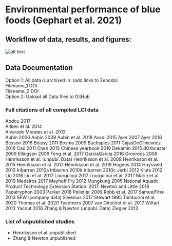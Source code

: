 # Environmental performance of blue foods (Gephart et al. 2021)

## Workflow of data, results, and figures:
![alt text](https://github.com/jagephart/FishPrint/blob/master/BFA-analysis-diagram-README.png)

## Data Documentation
Option 1: All data is archived in: (add links to Zenodo)  
Filename_1 DOI  
Filename_2 DOI  
Option 2: Upload all Data files to GitHub

### Full citations of all compiled LCI data
Abdou 2017  
Aitken et al. 2014  
Alvarado Morales et al. 2013  
Aubin 2006
Aubin 2009
Aubin et al. 2018
Avadi 2015
Ayer 2007
Ayer 2016
Besson 2016
Boissy 2011
Bosma 2009
Buchspies 2011
CajasDeGliniewicz 2016
Cao 2011
Chen 2015
Chinese yearbook 2019
Dekamin 2015
dOrbcastel 2009
Ellingsen 2006
Feng et al. 2017
GarciaGarcia 2016
Gronroos 2006
Henriksson et al. (unpubl. Data)
Henriksson et al. 2009
Henriksson et al. 2015
Henriksson et al. 2017
Henriksson et al. 2019
Hognes 2014
Huysveld 2013
Iribarren 2010a
Iribarren 2010b
Iribarren 2010c
Jerbi 2012
Kluts 2012
Liu 2016
Liu et al. 2017
Lourguioui 2017
Lourguioui et al. 2017
Marin et al. 2019
Medeiros 2017
Meyhoff Fry 2012
Mungkung 2005
National Aquatic Product Technology Extension Station. 2017.
Newton and Little 2018
Papatryphon 2003
Parker 2018
Pelletier 2009
Robb et al. 2017
SamuelFitwi 2013
SFW (company data)
Silvenius 2017
Stewart 1995
Tamburini et al. 2020
Thomas et al. 2020
Tyedmers 2007
van Oirschot et al. 2017
Wilfart 2013
Yacout 2016
Zhang & Newton (unpubl. Data)
Ziegler 2013

### List of unpublished studies
* Henriksson et al. unpublished
* Zhang & Newton unpublished
